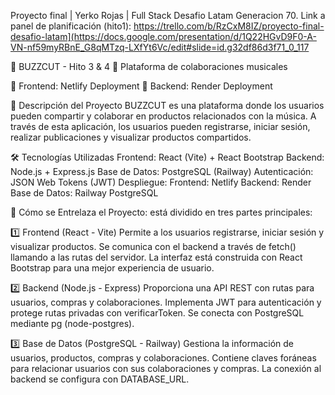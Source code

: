 Proyecto final | Yerko Rojas | Full Stack Desafio Latam Generacion 70.
Link a panel de planificación (hito1): https://trello.com/b/RzCxM8IZ/proyecto-final-desafio-latam](https://docs.google.com/presentation/d/1Q22HGvD9F0-A-VN-nf59myRBnE_G8qMTzq-LXfYt6Vc/edit#slide=id.g32df86d3f71_0_117

🚀 BUZZCUT - Hito 3 & 4
🎵 Plataforma de colaboraciones musicales

📍 Frontend: Netlify Deployment
📍 Backend: Render Deployment

📌 Descripción del Proyecto
BUZZCUT es una plataforma donde los usuarios pueden compartir y colaborar en productos relacionados con la música. A través de esta aplicación, los usuarios pueden registrarse, iniciar sesión, realizar publicaciones y visualizar productos compartidos.

🛠️ Tecnologías Utilizadas
Frontend: React (Vite) + React Bootstrap
Backend: Node.js + Express.js
Base de Datos: PostgreSQL (Railway)
Autenticación: JSON Web Tokens (JWT)
Despliegue:
Frontend: Netlify
Backend: Render
Base de Datos: Railway PostgreSQL

🔄 Cómo se Entrelaza el Proyecto: está dividido en tres partes principales:

1️⃣ Frontend (React - Vite)
Permite a los usuarios registrarse, iniciar sesión y visualizar productos.
Se comunica con el backend a través de fetch() llamando a las rutas del servidor.
La interfaz está construida con React Bootstrap para una mejor experiencia de usuario.

2️⃣ Backend (Node.js - Express)
Proporciona una API REST con rutas para usuarios, compras y colaboraciones.
Implementa JWT para autenticación y protege rutas privadas con verificarToken.
Se conecta con PostgreSQL mediante pg (node-postgres).

3️⃣ Base de Datos (PostgreSQL - Railway)
Gestiona la información de usuarios, productos, compras y colaboraciones.
Contiene claves foráneas para relacionar usuarios con sus colaboraciones y compras.
La conexión al backend se configura con DATABASE_URL.
